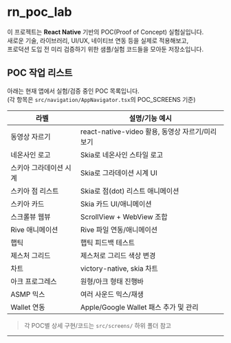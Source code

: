 # rn_poc_lab

이 프로젝트는 **React Native** 기반의 POC(Proof of Concept) 실험실입니다.  
새로운 기술, 라이브러리, UI/UX, 네이티브 연동 등을 실제로 적용해보고,  
프로덕션 도입 전 미리 검증하기 위한 샘플/실험 코드들을 모아둔 저장소입니다.

## POC 작업 리스트

아래는 현재 앱에서 실험/검증 중인 POC 목록입니다.  
(각 항목은 `src/navigation/AppNavigator.tsx`의 POC_SCREENS 기준)

| 라벨                   | 설명/기능 예시                                  |
| ---------------------- | ----------------------------------------------- |
| 동영상 자르기          | react-native-video 활용, 동영상 자르기/미리보기 |
| 네온사인 로고          | Skia로 네온사인 스타일 로고                     |
| 스키아 그라데이션 시계 | Skia로 그라데이션 시계 UI                       |
| 스키아 점 리스트       | Skia로 점(dot) 리스트 애니메이션                |
| 스키아 카드            | Skia 카드 UI/애니메이션                         |
| 스크롤뷰 웹뷰          | ScrollView + WebView 조합                       |
| Rive 애니메이션        | Rive 파일 연동/애니메이션                       |
| 햅틱                   | 햅틱 피드백 테스트                              |
| 제스처 그리드          | 제스처로 그리드 색상 변경                       |
| 차트                   | victory-native, skia 차트                       |
| 아크 프로그레스        | 원형/아크 형태 진행바                           |
| ASMP 믹스              | 여러 사운드 믹스/재생                           |
| Wallet 연동            | Apple/Google Wallet 패스 추가 및 관리           |

> 각 POC별 상세 구현/코드는 `src/screens/` 하위 폴더 참고

---
